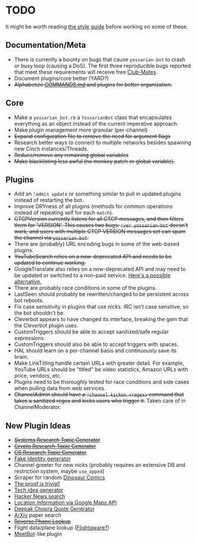 TODO
====

It might be worth reading [the style guide](WRITING_PLUGINS.md) before working
on some of these.

## Documentation/Meta

* There is currently a bounty on bugs that cause `yossarian-bot` to crash or
busy loop (causing a DoS). The first three reproducible bugs reported that
meet these requirements will receive free
[Club-Mates](https://en.wikipedia.org/wiki/Club-Mate).
* Document plugins/core better (YARD?)
* ~~Alphabetize [COMMANDS.md](COMMANDS.md) and plugins for better
organization.~~

## Core

* Make a `yossarian_bot.rb` a `YossarianBot` class that encapsulates everything
as an object instead of the current imperative approach.
* Make plugin management more granular (per-channel)
* ~~Expand configuration file to remove the need for argument flags~~
* Research better ways to connect to multiple networks besides spawning new
Cinch instances/Threads.
* ~~Reduce/remove any remaining global variables~~
* ~~Make blacklisting less awful (no monkey patch or global variable).~~

## Plugins

* Add an `!admin update` or something similar to pull in updated plugins
instead of restarting the bot.
* Improve DRYness of all plugins (methods for common operations instead of
repeating self for each `match`).
* ~~CTCPVersion currently listens for all CTCP messages, and then filters them
for 'VERSION'. This causes two bugs: `!ver yossarian-bot` doesn't work, and
users with multiple CTCP VERSION messages set can spam the channel via
`yossarian-bot`.~~
* There are (probably) URL encoding bugs in some of the web-based plugins.
* ~~YouTubeSearch relies on a now-deprecated API and needs to be updated to
continue working.~~
* GoogleTranslate also relies on a now-deprecated API and may need to be updated
or switched to a non-paid service.
[Here's a possible alternative.](http://mymemory.translated.net/doc/spec.php)
* There are probably race conditions in some of the plugins.
* LastSeen should probably be rewritten/changed to be persistent across bot
reboots.
* Fix case sensitivity in plugins that use nicks. IRC isn't case sensitive, so
the bot shouldn't be.
* Cleverbot appears to have changed its interface, breaking the gem that the
Cleverbot plugin uses.
* CustomTriggers should be able to accept sanitized/safe regular expressions.
* CustomTriggers should also be able to accept triggers with spaces.
* HAL should learn on a per-channel basis and continuously save its brain.
* Make LinkTitling handle certain URLs with greater detail. For example, YouTube
URLs should be "titled" be video statistics, Amazon URLs with price, vendors,
etc.
* Plugins need to be thoroughly tested for race conditions and side cases when
pulling data from web services.
* ~~ChannelAdmin should have a `!channel kickon <regex>` command that takes a
sanitized regex and kicks users who trigger it.~~ Taken care of in
ChannelModerator.

## New Plugin Ideas

* ~~[Systems Research Topic Generator](http://dept.cs.williams.edu/~barath/systems-topic-generator.html)~~
* ~~[Crypto Research Topic Generator](http://cseweb.ucsd.edu/~mihir/crypto-topic-generator.html)~~
* ~~[CS Research Topic Generator](https://www.cs.purdue.edu/homes/dec/essay.topic.generator.html)~~
* [Fake identity generator](https://fakena.me/random/)
* Channel greeter for new nicks (probably requires an extensive DB and
restriction system, maybe `use_opped`)
* Scraper for random [Dinosaur Comics](http://www.qwantz.com/index.php)
* [The proof is trivial!](http://www.theproofistrivial.com/)
* [Tech idea generator](http://bwasti.com/techideas)
* [Hacker News search](https://hn.algolia.com/api)
* [Location Information via Google Maps API](https://developers.google.com/places/web-service/)
* [Deepak Chopra Quote Generator](http://wisdomofchopra.com/)
* [ArXiv](http://arxiv.org/) paper search
* ~~[Reverse Phone Lookup](https://numverify.com/)~~
* Flight data/plane lookup ([Flightaware?](http://flightaware.com/commercial/flightxml/))
* [MeetBot](https://wiki.debian.org/MeetBot)-like plugin
